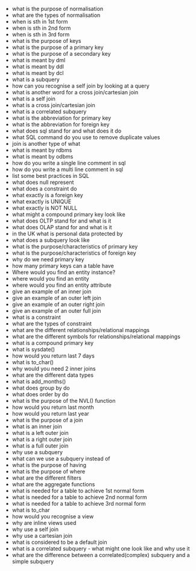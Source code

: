 * what is the purpose of normalisation
* what are the types of normalisation
* when is sth in 1st form
* when is sth in 2nd form
* when is sth in 3rd form
* what is the purpose of keys
* what is the purpose of a primary key
* what is the purpose of a secondary key
* what is meant by dml
* what is meant by ddl
* what is meant by dcl
* what is a subquery
* how can you recognise a self join by looking at a query
* what is another word for a cross join/cartesian join
* what is a self join
* what is a cross join/cartesian join
* what is a correlated subquery
* what is the abbreviation for primary key
* what is the abbreviation for foreign key
* what does sql stand for and what does it do
* what SQL command do you use to remove duplicate values
* join is another type of what
* what is meant by rdbms
* what is meant by odbms
* how do you write a single line comment in sql
* how do you write a multi line comment in sql
* list some best practices in SQL
* what does null represent
* what does a constraint do
* what exactly is a foreign key
* what exactly is UNIQUE
* what exactly is NOT NULL
* what might a compound primary key look like
* what does OLTP stand for and what is it
* what does OLAP stand for and what is it
* in the UK what is personal data protected by
* what does a subquery look like
* what is the purpose/characteristics of primary key
* what is the purpose/characteristics of foreign key
* why do we need primary key
* how many primary keys can a table have
* Where would you find an entity instance? 
* where would you find an entity
* where would you find an entity attribute
* give an example of an inner join
* give an example of an outer left join
* give an example of an outer right join
* give an example of an outer full join
* what is a constraint
* what are the types of constraint
* what are the different relationships/relational mappings
* what are the different symbols for relationships/relational mappings
* what is a compound primary key
* what is sysdate()
* how would you return last 7 days
* what is to_char()
* why would you need 2 inner joins
* what are the different data types
* what is add_months()
* what does group by do
* what does order by do
* what is the purpose of the NVL() function
* how would you return last month
* how would you return last year
* what is the purpose of a join
* what is an inner join
* what is a left outer join
* what is a right outer join
* what is a full outer join
* why use a subquery
* what can we use a subquery instead of
* what is the purpose of having
* what is the purpose of where
* what are the different filters
* what are the aggregate functions
* what is needed for a table to achieve 1st normal form
* what is needed for a table to achieve 2nd normal form
* what is needed for a table to achieve 3rd normal form
* what is to_char
* how would you recognise a view
* why are inline views used
* why use a self join
* why use a cartesian join
* what is considered to be a default join
* what is a correlated subquery - what might one look like and why use it
* what are the difference between a correlated(complex) subquery and a simple subquery
 